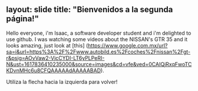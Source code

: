 layout: slide
title: "Bienvenidos a la segunda página!"
---
Hello everyone, i'm Isaac, a software developer student and i'm delighted to use github.
I was watching some videos about the NISSAN's GTR 35 and it looks amazing, just look at [this] (https://www.google.com.mx/url?sa=i&url=https%3A%2F%2Fwww.autobild.es%2Fcoches%2Fnissan%2Fgt-r&psig=AOvVaw2-VjcCYDI-LT6yPLPeRI-N&ust=1617836410235000&source=images&cd=vfe&ved=0CAIQjRxqFwoTCKDvnMHc6u8CFQAAAAAdAAAAABAD). 

Utiliza la flecha hacia la izquierda para volver!
